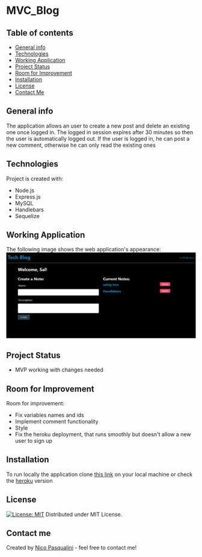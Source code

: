 # MVC_Blog

## Table of contents
* [General info](#general-info)
* [Technologies](#technologies)
* [Working Application](#working-application)
* [Project Status](#project-status)
* [Room for Improvement](#room-for-improvement)
* [Installation](#installation)
* [License](#license)
* [Contact Me](#contact-me)

## General info

The application allows an user to create a new post and delete an existing one once logged in. The logged in session expires after 30 minutes so then the user is automatically logged out. If the user is logged in, he can post a new comment, otherwise he can only read the existing ones 

## Technologies

Project is created with:
* Node.js
* Express.js
* MySQL
* Handlebars
* Sequelize


## Working Application

The following image shows the web application's appearance:
![MVC Blog](./Demo/demo%20blog.png)

## Project Status

* MVP working with changes needed

## Room for Improvement

Room for improvement:
* Fix variables names and ids
* Implement comment functionality
* Style
* Fix the heroku deployment, that runs smoothly but doesn't allow a new user to sign up

## Installation

To run locally the application clone [this link](https://github.com/Nico749/MVC_Blog.git) on your local machine or check the [heroku]() version


## License

[![License: MIT](https://img.shields.io/badge/License-MIT-yellow.svg)](https://opensource.org/licenses/MIT)
Distributed under MIT License.

## Contact me 

Created by [Nico Pasqualini](https://nico749.github.io/Personal-portfolio-/) - feel free to contact me!